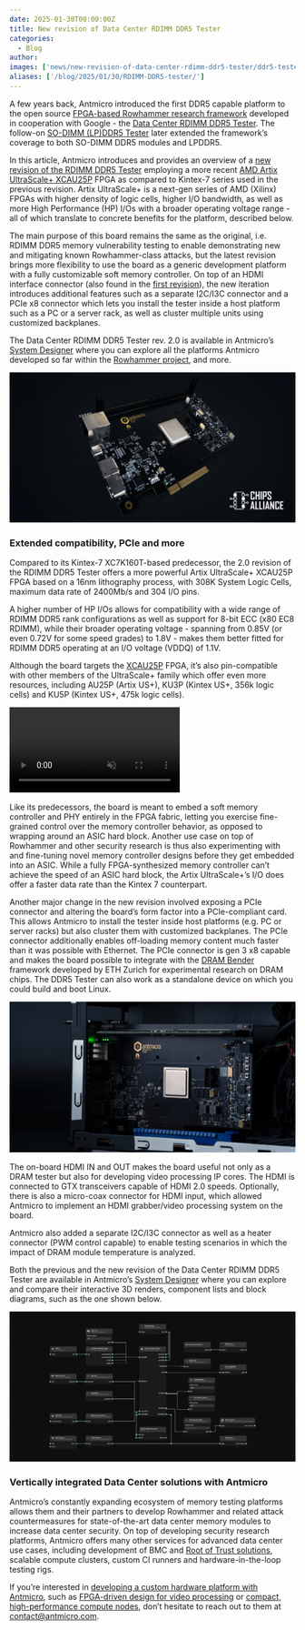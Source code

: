 ```yaml
---
date: 2025-01-30T00:00:00Z
title: New revision of Data Center RDIMM DDR5 Tester
categories:
  - Blog
author: 
images: ['news/new-revision-of-data-center-rdimm-ddr5-tester/ddr5-tester--blog-sm.png']
aliases: ['/blog/2025/01/30/RDIMM-DDR5-tester/']
---
```


A few years back, Antmicro introduced the first DDR5 capable platform to the open source [FPGA-based Rowhammer research framework](https://github.com/antmicro/rowhammer-tester) developed in cooperation with Google - the [Data Center RDIMM DDR5 Tester](https://antmicro.com/blog/2022/08/extending-the-open-source-rowhammer-testing-framework-to-ddr5/). The follow-on [SO-DIMM (LP)DDR5 Tester](https://antmicro.com/blog/2024/02/versatile-so-dimm-lpddr5-rowhammer-testing-platform/) later extended the framework’s coverage to both SO-DIMM DDR5 modules and LPDDR5.

In this article, Antmicro introduces and provides an overview of a [new revision of the RDIMM DDR5 Tester](https://github.com/antmicro/rdimm-ddr5-tester) employing a more recent [AMD Artix UltraScale+ XCAU25P](https://designer.antmicro.com/hardware/devices/amd-xilinx-xcau25p-2ffvb676i) FPGA as compared to Kintex-7 series used in the previous revision. Artix UltraScale+ is a next-gen series of AMD (Xilinx) FPGAs with higher density of logic cells, higher I/O bandwidth, as well as more High Performance (HP) I/Os with a broader operating voltage range - all of which translate to concrete benefits for the platform, described below.

The main purpose of this board remains the same as the original, i.e. RDIMM DDR5 memory vulnerability testing to enable demonstrating new and mitigating known Rowhammer-class attacks, but the latest revision brings more flexibility to use the board as a generic development platform with a fully customizable soft memory controller. On top of an HDMI interface connector (also found in the [first revision](https://designer.antmicro.com/hardware/devices/data-center-rdimm-ddr5-tester?hw-release=rev.1.0.0)), the new iteration introduces additional features such as a separate I2C/I3C connector and a PCIe x8 connector which lets you install the tester inside a host platform such as a PC or a server rack, as well as cluster multiple units using customized backplanes.

The Data Center RDIMM DDR5 Tester rev. 2.0 is available in Antmicro’s [System Designer](https://designer.antmicro.com/welcome) where you can explore all the platforms Antmicro developed so far within the [Rowhammer project](https://designer.antmicro.com/projects/rowhammer_tester/overview), and more.

![Photo of the Data Center RDIMM DDR5 Tester rev. 2.0](DDR-tester-rev-2.png)

### Extended compatibility, PCIe and more

Compared to its Kintex-7‬ XC7K160T-based predecessor, the 2.0 revision of the RDIMM DDR5 Tester offers a more powerful Artix UltraScale+ XCAU25P FPGA based on a 16nm lithography process, with 308K System Logic Cells, maximum data rate of 2400Mb/s and 304 I/O pins. 

A higher number of HP I/Os allows for compatibility with a wide range of RDIMM DDR5 rank configurations as well as support for 8-bit ECC (x80 EC8 RDIMM), while their broader operating voltage - spanning from 0.85V (or even 0.72V for some speed grades) to 1.8V - makes them better fitted for RDIMM DDR5 operating at an I/O voltage (VDDQ) of 1.1V.

Although the board targets the [XCAU25P](https://designer.antmicro.com/hardware/devices/amd-xilinx-xcau25p-2ffvb676i) FPGA, it’s also pin-compatible with other members of the UltraScale+ family which offer even more resources, including AU25P (Artix US+), KU3P (Kintex US+, 356k logic cells) and KU5P (Kintex US+, 475k logic cells).

<video class="postimgcenter" width="auto" height="auto" controls="" autoplay muted loop>
    <source src="DDR5-tester-update-animation.mp4" type="video/mp4">
</video>

Like its predecessors, the board is meant to embed a soft memory controller and PHY entirely in the FPGA fabric, letting you exercise fine-grained control over the memory controller behavior, as opposed to wrapping around an ASIC hard block. Another use case on top of Rowhammer and other security research is thus also experimenting with and fine-tuning novel memory controller designs before they get embedded into an ASIC. While a fully FPGA-synthesized memory controller can’t achieve the speed of an ASIC hard block, the Artix UltraScale+’s I/O does offer a faster data rate than the Kintex 7 counterpart. 

Another major change in the new revision involved exposing a PCIe connector and altering the board’s form factor into a PCIe-compliant card. This allows Antmicro to install the tester inside host platforms (e.g. PC or server racks) but also cluster them with customized backplanes. The PCIe connector additionally enables off-loading memory content much faster than it was possible with Ethernet. The PCIe connector is gen 3 x8 capable and makes the board possible to integrate with the [DRAM Bender](https://github.com/CMU-SAFARI/DRAM-Bender) framework developed by ETH Zurich for experimental research on DRAM chips. The DDR5 Tester can also work as a standalone device on which you could build and boot Linux.

![Photo of the Data Center RDIMM DDR5 Tester rev. 2.0 installed in an NUC](ddr5-tester--blog-sm.png)

The on-board HDMI IN and OUT makes the board useful not only as a DRAM tester but also for developing video processing IP cores. The HDMI is connected to GTX transceivers capable of HDMI 2.0 speeds. Optionally, there is also a micro-coax connector for HDMI input, which allowed Antmicro to implement an HDMI grabber/video processing system on the board.

Antmicro also added a separate I2C/I3C connector as well as a heater connector (PWM control capable) to enable testing scenarios in which the impact of DRAM module temperature is analyzed.

Both the previous and the new revision of the Data Center RDIMM DDR5 Tester are available in Antmicro’s [System Designer](https://designer.antmicro.com/hardware/devices/data-center-rdimm-ddr5-tester) where you can explore and compare their interactive 3D renders, component lists and block diagrams, such as the one shown below.

![Block diagram of the DDR5 Tester](ddr5-tester-diagram.png)

### Vertically integrated Data Center solutions with Antmicro

Antmicro’s constantly expanding ecosystem of memory testing platforms allows them and their partners to develop Rowhammer and related attack countermeasures for state-of-the-art data center memory modules to increase data center security. On top of developing security research platforms, Antmicro offers many other services for advanced data center use cases, including development of BMC and [Root of Trust solutions](https://antmicro.com/blog/2024/10/support-for-veer-el2-with-user-mode-and-pmp-in-tock-os/), scalable compute clusters, custom CI runners and hardware-in-the-loop testing rigs.

If you’re interested in [developing a custom hardware platform with Antmicro](https://offering.antmicro.com/#/hw-process), such as [FPGA-driven design for video processing](https://offering.antmicro.com/#/af-video) or [compact, high-performance compute nodes](https://antmicro.com/blog/2024/11/com-express-baseboard-type-7/), don’t hesitate to reach out to them at [contact@antmicro.com](mailto:contact@antmicro.com).
